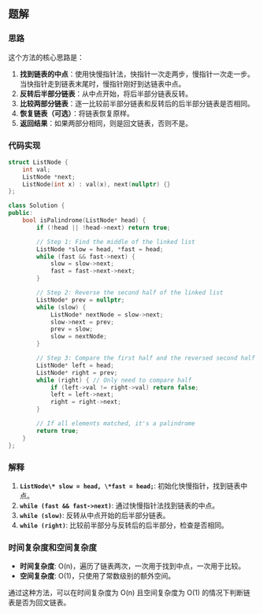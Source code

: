 ## 题解

### 思路

这个方法的核心思路是：

1. **找到链表的中点**：使用快慢指针法，快指针一次走两步，慢指针一次走一步。当快指针走到链表末尾时，慢指针刚好到达链表中点。
2. **反转后半部分链表**：从中点开始，将后半部分链表反转。
3. **比较两部分链表**：逐一比较前半部分链表和反转后的后半部分链表是否相同。
4. **恢复链表（可选）**：将链表恢复原样。
5. **返回结果**：如果两部分相同，则是回文链表，否则不是。

### 代码实现

```cpp
struct ListNode {
    int val;
    ListNode *next;
    ListNode(int x) : val(x), next(nullptr) {}
};

class Solution {
public:
    bool isPalindrome(ListNode* head) {
        if (!head || !head->next) return true;

        // Step 1: Find the middle of the linked list
        ListNode *slow = head, *fast = head;
        while (fast && fast->next) {
            slow = slow->next;
            fast = fast->next->next;
        }

        // Step 2: Reverse the second half of the linked list
        ListNode* prev = nullptr;
        while (slow) {
            ListNode* nextNode = slow->next;
            slow->next = prev;
            prev = slow;
            slow = nextNode;
        }

        // Step 3: Compare the first half and the reversed second half
        ListNode* left = head;
        ListNode* right = prev;
        while (right) { // Only need to compare half
            if (left->val != right->val) return false;
            left = left->next;
            right = right->next;
        }

        // If all elements matched, it's a palindrome
        return true;
    }
};
```

### 解释

1. **`ListNode\* slow = head, \*fast = head;`**: 初始化快慢指针，找到链表中点。
2. **`while (fast && fast->next)`**: 通过快慢指针法找到链表的中点。
3. **`while (slow)`**: 反转从中点开始的后半部分链表。
4. **`while (right)`**: 比较前半部分与反转后的后半部分，检查是否相同。

### 时间复杂度和空间复杂度

- **时间复杂度**: O(n)，遍历了链表两次，一次用于找到中点，一次用于比较。
- **空间复杂度**: O(1)，只使用了常数级别的额外空间。

通过这种方法，可以在时间复杂度为 O(n) 且空间复杂度为 O(1) 的情况下判断链表是否为回文链表。